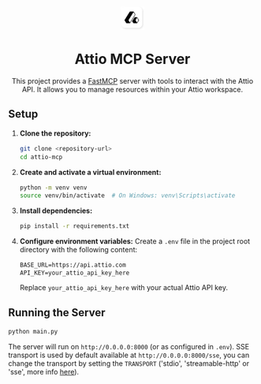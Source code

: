 <p align=center><img src="attio.svg" alt="Attio Logo" height="48"></p>
<h1 align=center>Attio MCP Server</h1>

<p align=center>This project provides a <a href="https://gofastmcp.com">FastMCP</a> server with tools to interact with the Attio API. It allows you to manage resources within your Attio workspace.</p>

## Setup

1. **Clone the repository:**

   ```bash
   git clone <repository-url>
   cd attio-mcp
   ```
2. **Create and activate a virtual environment:**

   ```bash
   python -m venv venv
   source venv/bin/activate  # On Windows: venv\Scripts\activate
   ```
3. **Install dependencies:**

   ```bash
   pip install -r requirements.txt
   ```
4. **Configure environment variables:**
   Create a `.env` file in the project root directory with the following content:

   ```env
   BASE_URL=https://api.attio.com
   API_KEY=your_attio_api_key_here
   ```

   Replace `your_attio_api_key_here` with your actual Attio API key.

## Running the Server

```bash
python main.py
```

The server will run on `http://0.0.0.0:8000` (or as configured in `.env`).
SSE transport is used by default available at `http://0.0.0.0:8000/sse`, you can change the transport by setting the `TRANSPORT` ('stdio', 'streamable-http' or 'sse', more info [here](https://gofastmcp.com/deployment/running-server#transport-options)).
